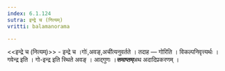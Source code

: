 ```yaml
---
index: 6.1.124
sutra: इन्द्रे च (नित्यम्)
vritti: balamanorama

---
```

<<इन्द्रे च (नित्यम्)>> - इन्द्रे च ।गोः॑,अवङ्,अची॑त्यनुवर्तते । तदाह — गोरिति । विकल्पनिवृत्त्यर्थः । गवेन्द्र इति । गो-इन्द्र इति स्थिते अवङ् । आद्गुणः ।*****समाप्तम्*****अथ अदादिप्रकरणम् ।
